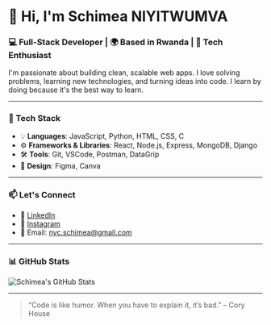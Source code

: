 # 👋 Hi, I'm Schimea NIYITWUMVA

### 💻 Full-Stack Developer | 🌍 Based in Rwanda | 🚀 Tech Enthusiast

I'm passionate about building clean, scalable web apps. I love solving problems, learning new technologies, and turning ideas into code. I learn by doing because it's the best way to learn.

---

### 🧰 Tech Stack
- 💡 **Languages**: JavaScript, Python, HTML, CSS, C
- ⚙️ **Frameworks & Libraries**: React, Node.js, Express, MongoDB, Django
- 🛠️ **Tools**: Git, VSCode, Postman, DataGrip
- 🎨 **Design**: Figma, Canva

---

### 📫 Let's Connect
- 💼 [LinkedIn](https://www.linkedin.com/in/schimea-niyitwumva-bb921229b/)
- 📸 [Instagram](https://www.instagram.com/_schimea/)
- 📧 Email: nyc.schimea@gmail.com

---

### 📊 GitHub Stats

![Schimea's GitHub Stats](https://github-readme-stats.vercel.app/api?username=17070610&show_icons=true&theme=default)

---

> “Code is like humor. When you have to explain it, it’s bad.” – Cory House
